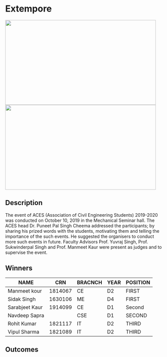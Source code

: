 # Extempore

<img src="https://github.com/ACES-GNDEC/UPLOADS/blob/main/1%20(8).JPG" width="480" height="270">  <img src="https://github.com/ACES-GNDEC/UPLOADS/blob/main/1%20(10).JPG" width="480" height="270">

## Description

The event of ACES (Association of Civil Engineering Students) 2019-2020 was conducted on October 10, 2019 in the Mechanical Seminar hall. The ACES head Dr. Puneet Pal Singh Cheema addressed the participants; by sharing his prized words with the students, motivating them and telling the importance of the such events. He suggested the organisers to conduct more such events in future. Faculty Advisors Prof. Yuvraj Singh, Prof. Sukwinderpal Singh and Prof. Manmeet Kaur were present as judges and to supervise the event.

## Winners 

|NAME               |CRN       |BRACNCH |YEAR |POSITION|
|-------------------|----------|--------|-----|--------| 
|Manmeet kour       |1814067   |CE      |D2   |FIRST   |
|Sidak Singh        |1630106   |ME      |D4   |FIRST   |
|Sarabjeet Kaur     |1914099   |CE      |D1   |Second  |
|Navdeep Sapra      |          |CSE     |D1   |SECOND  |
|Rohit Kumar        |1821117   |IT      |D2   |THIRD   |
|Vipul Sharma       |1821089   |IT      |D2   |THIRD   |


## Outcomes
